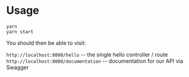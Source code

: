 # Usage

```shell
yarn
yarn start
```

You should then be able to visit:

`http://localhost:8000/hello` -- the single hello controller / route
`http://localhost:8000/documentation` -- documentation for our API via Swagger
